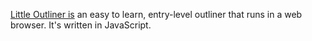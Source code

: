 <a href="http://this.how/littleoutliner/">Little Outliner is</a> an easy to learn, entry-level outliner that runs in a web browser. It's written in JavaScript.
